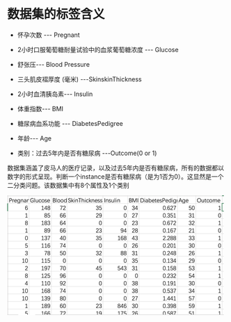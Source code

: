 # 数据集的标签含义

* 怀孕次数 --- Pregnant

* 2小时口服葡萄糖耐量试验中的血浆葡萄糖浓度 --- Glucose

* 舒张压--- Blood Pressure

* 三头肌皮褶厚度 \(毫米\) ---SkinskinThickness

* 2小时血清胰岛素--- Insulin

* 体重指数--- BMI

* 糖尿病血系功能 --- DiabetesPedigree

* 年龄--- Age

* 类别：过去5年内是否有糖尿病 ---Outcome\(0 or 1\)

数据集涵盖了皮马人的医疗记录，以及过去5年内是否有糖尿病，所有的数据都以数字的形式呈现。判断一个instance是否有糖尿病（是为1否为0）。这显然是一个二分类问题。该数据集中有8个属性及1个类别

[![](https://github.com/HuangXinyiEveryday/MachineLearning_Keras/raw/c3dd33ee2ab572dfbac59a8ec05e71ee7f982da7/assets/import.png)](https://github.com/HuangXinyiEveryday/MachineLearning_Keras/blob/c3dd33ee2ab572dfbac59a8ec05e71ee7f982da7/assets/import.png)

  


